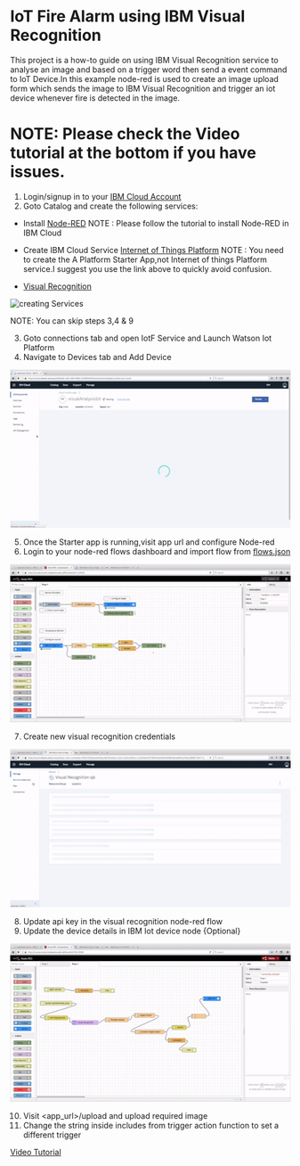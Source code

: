 
# IoT Fire Alarm using IBM Visual Recognition

This project is a how-to guide on using IBM Visual Recognition service to analyse an image and based on a trigger word then send a event command to IoT Device.In this example node-red is used to create an image upload form which sends the image to IBM Visual Recognition and trigger an iot device whenever fire is detected in the image.

 # NOTE: Please check the Video tutorial at the bottom if you have issues.

1. Login/signup in to your [IBM Cloud Account](https://ibm.biz/BdYtcs)
2. Goto Catalog and create the following services:
* Install [Node-RED](https://developer.ibm.com/tutorials/how-to-create-a-node-red-starter-application/)
NOTE : Please follow the tutorial to install Node-RED in IBM Cloud
* Create IBM Cloud Service [Internet of Things Platform](https://developer.ibm.com/tutorials/cl-mqtt-bluemix-iot-node-red-app)
NOTE : You need to create the A Platform Starter App,not Internet of things Platform service.I suggest you use the link above to quickly avoid confusion.

* [Visual Recognition](https://console.bluemix.net/catalog/services/visual-recognition)

![creating Services](https://github.com/krishnac7/Media/blob/master/IotImageAnalysis/Gif/creatingServices.gif)

NOTE: You can skip steps 3,4 & 9

3. Goto connections tab and open IotF Service and Launch Watson Iot Platform
4. Navigate to Devices tab and Add Device

![Adding devices](https://github.com/krishnac7/Media/blob/master/IotImageAnalysis/Gif/creatingDevice.gif)

5. Once the Starter app is running,visit app url and configure Node-red
6. Login to your node-red flows dashboard and import flow from [flows.json](https://github.com/krishnac7/IotImageAnalysis/blob/master/flows.json)

![Importing Flows](https://github.com/krishnac7/Media/blob/master/IotImageAnalysis/Gif/importing%20Flows.gif)

7. Create new visual recognition credentials

![Create visual recognition credentials](https://github.com/krishnac7/Media/blob/master/IotImageAnalysis/Gif/VisualRecognitionServiceCredentials.gif)

8. Update api key in the visual recognition node-red flow
9. Update the device details in IBM Iot device node {Optional}

![Updating credentials](https://github.com/krishnac7/Media/blob/master/IotImageAnalysis/Gif/updateCredentials.gif)

10. Visit <app_url>/upload and upload required image
11. Change the string inside includes from trigger action function to set a different trigger


[Video Tutorial](https://github.com/krishnac7/Media/blob/master/IotImageAnalysis/imageAnalysisIot.mp4)
